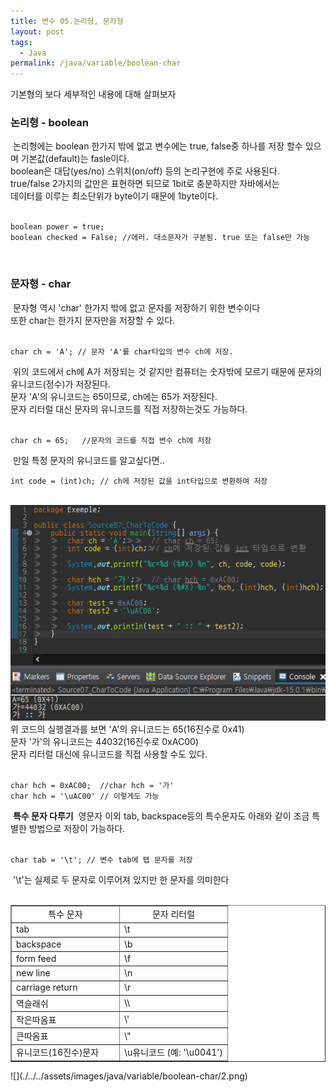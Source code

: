 ```yaml
---
title: 변수 05.논리형, 문자형
layout: post
tags:
  - Java
permalink: /java/variable/boolean-char
---
```


기본형의 보다 세부적인 내용에 대해 살펴보자
​
### **논리형 - boolean** 
​
논리형에는 boolean 한가지 밖에 없고 변수에는 true, false중 하나를 저장 할수 있으며 기본값(default)는 fasle이다.  
​
boolean은 대답(yes/no) 스위치(on/off) 등의 논리구현에 주로 사용된다.  
​
true/false 2가지의 값만은 표현하면 되므로 1bit로 충분하지만 자바에서는  
​
데이터를 이루는 최소단위가 byte이기 때문에 1byte이다.  
​
```
boolean power = true;
boolean checked = False; //에러. 대소문자가 구분됨. true 또는 false만 가능
```
​
### **문자형 - char**
​
문자형 역시 'char' 한가지 밖에 없고 문자를 저장하기 위한 변수이다  
​
또한 char는 한가지 문자만을 저장할 수 있다.  
​
```
char ch = 'A'; // 문자 'A'를 char타입의 변수 ch에 저장.
```
​
위의 코드에서 ch에 A가 저장되는 것 같지만 컴퓨터는 숫자밖에 모르기 때문에 문자의 유니코드(정수)가 저장된다.  
​
문자 'A'의 유니코드는 65이므로, ch에는 65가 저장된다.  
​
문자 리터럴 대신 문자의 유니코드를 직접 저장하는것도 가능하다.  
​
```
char ch = 65;   //문자의 코드를 직접 변수 ch에 저장
```
​
만일 특정 문자의 유니코드를 알고싶다면..
​
```
int code = (int)ch; // ch에 저장된 값을 int타입으로 변환하여 저장
```
​
![](./../../assets/images/java/variable/boolean-char/1.png)  
​
위 코드의 실행결과를 보면 'A'의 유니코드는 65(16진수로 0x41)  
​
문자 '가'의 유니코드는 44032(16진수로 0xAC00)  
​
문자 리터럴 대신에 유니코드를 직접 사용할 수도 있다.  
​
```
char hch = 0xAC00;  //char hch = '가'
char hch = '\uAC00' // 이렇게도 가능
```
​
**특수 문자 다루기**
​
영문자 이외 tab, backspace등의 특수문자도 아래와 같이 조금 특별한 방법으로 저장이 가능하다.  
​
```
char tab = '\t'; // 변수 tab에 탭 문자를 저장
```
​
'\\t'는 실제로 두 문자로 이루어져 있지만 한 문자를 의미한다  
​
<table style="border-collapse: collapse; width: 100%;" border="1" data-ke-style="style12" data-ke-align="alignLeft">
<tbody>
<tr>
<td style="width: 50%; text-align: center;">특수 문자</td>
<td style="width: 50%; text-align: center;">문자 리터럴</td>
</tr>
<tr>
<td style="width: 50%;">tab</td>
<td style="width: 50%;">\t</td>
</tr>
<tr>
<td style="width: 50%;">backspace</td>
<td style="width: 50%;">\b</td>
</tr>
<tr>
<td style="width: 50%;">form feed</td>
<td style="width: 50%;">\f</td>
</tr>
<tr>
<td style="width: 50%;">new line</td>
<td style="width: 50%;">\n</td>
</tr>
<tr>
<td style="width: 50%;">carriage return</td>
<td style="width: 50%;">\r</td>
</tr>
<tr>
<td style="width: 50%;">역슬래쉬</td>
<td style="width: 50%;">\\</td>
</tr>
<tr>
<td style="width: 50%;">작은따옴표</td>
<td style="width: 50%;">\'</td>
</tr>
<tr>
<td style="width: 50%;">큰따옴표</td>
<td style="width: 50%;">\"</td>
</tr>
<tr>
<td style="width: 50%;">유니코드(16진수)문자</td>
<td style="width: 50%;">\u유니코드 (예: '\u0041')</td>
</tr>
</tbody>
</table>
​
![](./../../assets/images/java/variable/boolean-char/2.png)  